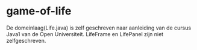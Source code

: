 # game-of-life

De domeinlaag(Life.java) is zelf geschreven naar aanleiding van de cursus Java1 van de Open Universiteit.
LifeFrame en LifePanel zijn niet zelfgeschreven.
